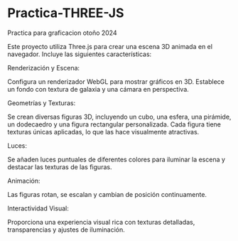 # Practica-THREE-JS
Practica para graficacion otoño 2024

Este proyecto utiliza Three.js para crear una escena 3D animada en el navegador. Incluye las siguientes características:

Renderización y Escena:

  Configura un renderizador WebGL para mostrar gráficos en 3D.
  Establece un fondo con textura de galaxia y una cámara en perspectiva.
  
Geometrías y Texturas:

  Se crean diversas figuras 3D, incluyendo un cubo, una esfera, una pirámide, un dodecaedro y una figura rectangular personalizada.
  Cada figura tiene texturas únicas aplicadas, lo que las hace visualmente atractivas.
  
Luces:

  Se añaden luces puntuales de diferentes colores para iluminar la escena y destacar las texturas de las figuras.
  
Animación:

  Las figuras rotan, se escalan y cambian de posición continuamente.
  
Interactividad Visual:

  Proporciona una experiencia visual rica con texturas detalladas, transparencias y ajustes de iluminación.
